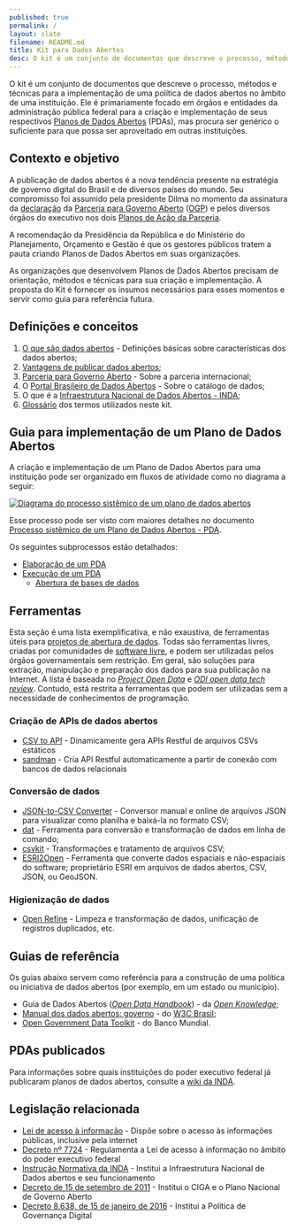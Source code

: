 ```yaml
---
published: true
permalink: /
layout: slate
filename: README.md
title: Kit para Dados Abertos
desc: O kit é um conjunto de documentos que descreve o processo, métodos e técnicas para a implementação de uma política de dados abertos no âmbito de uma instituição.
---
```


O kit é um conjunto de documentos que descreve o processo, métodos e técnicas para a implementação de uma política de dados abertos no âmbito de uma instituição. Ele é primariamente focado em órgãos e entidades da administração pública federal para a criação e implementação de seus respectivos [Planos de Dados Abertos](Glossário#plano-de-dados-abertos) (PDAs), mas procura ser genérico o suficiente para que possa ser aproveitado em outras instituições.

## Contexto e objetivo

A publicação de dados abertos é a nova tendência presente na estratégia de governo digital do Brasil e de diversos países do mundo. Seu compromisso foi assumido pela presidente Dilma no momento da assinatura da [declaração](http://www.cgu.gov.br/governoaberto/a-ogp/o_que_e_Governo_Aberto.html) da [Parceria para Governo Aberto](http://www.cgu.gov.br/governoaberto/a-ogp/iniciativa.asp) ([OGP](http://www.opengovpartnership.org/)) e pelos diversos órgãos do executivo nos dois [Planos de Ação da Parceria](http://www.cgu.gov.br/governoaberto/no_Brasil/plano-brasileiro/index.html).

A recomendação da Presidência da República e do Ministério do Planejamento, Orçamento e Gestão é que os gestores públicos tratem a pauta criando Planos de Dados Abertos em suas organizações.

As organizações que desenvolvem Planos de Dados Abertos precisam de orientação, métodos e técnicas para sua criação e implementação. A proposta do Kit é fornecer os insumos necessários para esses momentos e servir como guia para referência futura.


## Definições e conceitos

1. [O que são dados abertos](http://dados.gov.br/dados-abertos/) - Definições básicas sobre características dos dados abertos;
2. [Vantagens de publicar dados abertos](vantagens-dados-abertos);
3. [Parceria para Governo Aberto](http://www.cgu.gov.br/governoaberto/a-ogp/iniciativa.asp) - Sobre a parceria internacional;
4. O [Portal Brasileiro de Dados Abertos](http://dados.gov.br/sobre/) - Sobre o catálogo de dados;
5. O que é a [Infraestrutura Nacional de Dados Abertos - INDA](http://dados.gov.br/instrucao-normativa-da-inda/);
6. [Glossário](Glossário) dos termos utilizados neste kit.

## Guia para implementação de um Plano de Dados Abertos

A criação e implementação de um Plano de Dados Abertos para uma instituição pode ser organizado em fluxos de atividade como no diagrama a seguir:

[<img alt="Diagrama do processo sistêmico de um plano de dados abertos" src="https://raw.githubusercontent.com/dadosgovbr/kit/master/public/img/Processo%20Sist%C3%AAmico%20de%20um%20PDA.png">](Processo-sist%C3%AAmico)

Esse processo pode ser visto com maiores detalhes no documento [Processo sistêmico de um Plano de Dados Abertos - PDA](Processo-sist%C3%AAmico).

Os seguintes subprocessos estão detalhados:

* [Elaboração de um PDA](Elabora%C3%A7%C3%A3o-do-PDA)
* [Execução de um PDA](Execu%C3%A7%C3%A3o-do-PDA)
  * [Abertura de bases de dados](Abertura-de-dados)


## Ferramentas

Esta seção é uma lista exemplificativa, e não exaustiva, de ferramentas úteis para [projetos de abertura de dados](Abertura-de-dados). Todas são ferramentas livres, criadas por comunidades de [software livre](Glossário#software-livre), e podem ser utilizadas pelos órgãos governamentais sem restrição. Em geral, são soluções para extração, manipulação e preparação dos dados para sua publicação na Internet. A lista é baseada no [_Project Open Data_](http://project-open-data.github.io/#tools) e [_ODI open data tech review_](https://github.com/dadosgovbr/open-data-tech-review/wiki). Contudo, está restrita a ferramentas que podem ser utilizadas sem a necessidade de conhecimentos de programação.

### Criação de APIs de dados abertos

* [CSV to API](https://github.com/project-open-data/csv-to-api) - Dinamicamente gera APIs Restful de arquivos CSVs estáticos 
* [sandman](https://github.com/jeffknupp/sandman) - Cria API Restful automaticamente a partir de conexão com bancos de dados relacionais

### Conversão de dados

* [JSON-to-CSV Converter](http://konklone.io/json/) - Conversor manual e online de arquivos JSON para visualizar como planilha e baixá-la no formato CSV;
* [dat](https://github.com/maxogden/dat) - Ferramenta para conversão e transformação de dados em linha de comando;
* [csvkit](http://csvkit.readthedocs.org/en/0.8.0/) - Transformações e tratamento de arquivos CSV;
* [ESRI2Open](http://github.com/project-open-data/esri2open) - Ferramenta que converte dados espaciais e não-espaciais do software; proprietário ESRI em arquivos de dados abertos, CSV, JSON, ou GeoJSON.

### Higienização de dados

* [Open Refine](http://openrefine.org/) - Limpeza e transformação de dados, unificação de registros duplicados, etc.

## Guias de referência

Os guias abaixo servem como referência para a construção de uma política ou iniciativa de dados abertos (por exemplo, em um estado ou município).

* Guia de Dados Abertos ([_Open Data Handbook_](http://opendatahandbook.org/pt_BR/)) - da [_Open Knowledge_](https://okfn.org/);
* [Manual dos dados abertos: governo](http://www.w3c.br/pub/Materiais/PublicacoesW3C/Manual_Dados_Abertos_WEB.pdf) - do [W3C Brasil](http://www.w3c.br);
* [Open Government Data Toolkit](http://opendatatoolkit.worldbank.org/en/index.html) - do Banco Mundial.

## PDAs publicados

Para informações sobre quais instituições do poder executivo federal já publicaram planos de dados abertos, consulte a [wiki da INDA](http://wiki.gtinda.ibge.gov.br/Plano-de-Dados-Abertos.ashx).

## Legislação relacionada

* [Lei de acesso à informação](http://www.lexml.gov.br/urn/urn:lex:br:federal:lei:2011-11-18;12527) - Dispõe sobre o acesso às informações públicas, inclusive pela internet
* [Decreto nº 7724](http://www.lexml.gov.br/urn/urn:lex:br:federal:decreto:2012-05-16;7724) - Regulamenta a Lei de acesso à informação no âmbito do poder executivo federal
* [Instrução Normativa da INDA](http://dados.gov.br/instrucao-normativa-da-inda/) - Institui a Infraestrutura Nacional de Dados abertos e seu funcionamento
* [Decreto de 15 de setembro de 2011](http://www.lexml.gov.br/urn/urn:lex:br:federal:decreto:2011-09-15;seq-sf-0) - Institui o CIGA e o Plano Nacional de Governo Aberto
* [Decreto 8.638, de 15 de janeiro de 2016](http://www.lexml.gov.br/urn/urn:lex:br:federal:decreto:2016-01-15;8638) - Institui a Política de Governança Digital


